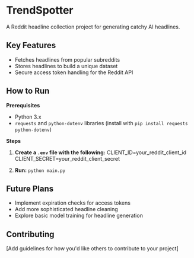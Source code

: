 # TrendSpotter

A Reddit headline collection project for generating catchy AI headlines.

## Key Features
* Fetches headlines from popular subreddits
* Stores headlines to build a unique dataset
* Secure access token handling for the Reddit API

## How to Run

**Prerequisites**
* Python 3.x 
* `requests` and `python-dotenv` libraries (install with `pip install requests python-dotenv`)

**Steps**
1. **Create a `.env` file with the following:**
CLIENT_ID=your_reddit_client_id
CLIENT_SECRET=your_reddit_client_secret

2. **Run:** `python main.py`

## Future Plans
* Implement expiration checks for access tokens
* Add more sophisticated headline cleaning
* Explore basic model training for headline generation

## Contributing
[Add guidelines for how you'd like others to contribute to your project] 